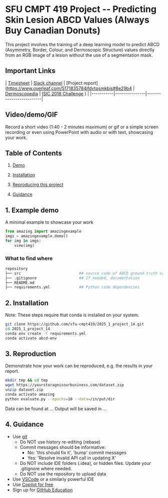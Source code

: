 # SFU CMPT 419 Project -- Predicting Skin Lesion ABCD Values (Always Buy Canadian Donuts)

This project involves the training of a deep learning model to predict ABCD (Asymmetry, Border, Colour, and Dermoscopic Structure) values directly from an RGB image of a lesion without the use of a segmentation mask.


## Important Links

| [Timesheet](https://1sfu-my.sharepoint.com/:x:/r/personal/hamarneh_sfu_ca/Documents/TEACHING/CMPT419_SPRING2025/FOR_STUDENTS/ProjectGroup_Timesheets/Group_14_Timesheet.xlsx?d=wb4fc5fad695147f6accf7fc09ad9d10e&csf=1&web=1&e=7a8AYw) | [Slack channel](https://cmpt419spring2025.slack.com/archives/C086FBD62HJ) | [Project report](https://www.overleaf.com/5171835784jfdvtpsmkbjs#8e29b4 | [Dermoscopedia](https://dermoscopedia.org/ABCD_rule) | [ISIC 2018 Challenge](https://challenge.isic-archive.com/data/#2018)
) |
|-----------|---------------|-------------------------|




## Video/demo/GIF
Record a short video (1:40 - 2 minutes maximum) or gif or a simple screen recording or even using PowerPoint with audio or with text, showcasing your work.


## Table of Contents
1. [Demo](#demo)

2. [Installation](#installation)

3. [Reproducing this project](#repro)

4. [Guidance](#guide)


<a name="demo"></a>
## 1. Example demo

A minimal example to showcase your work

```python
from amazing import amazingexample
imgs = amazingexample.demo()
for img in imgs:
    view(img)
```

### What to find where
```bash
repository
├── src                          ## source code of ABCD ground-truth collection implementation, ABCD ground-truth value results, and our model to predict ABCD values
├── .gitignore                   ## If needed, documentation   
├── README.md
├── requirements.yml             ## Python code dependencies
```

<a name="installation"></a>

## 2. Installation

Note: These steps require that conda is installed on your system.

```bash
git clone https://github.com/sfu-cmpt419/2025_1_project_14.git
cd 2025_1_project_14
conda env create -f requirements.yml
conda activate abcd-env
```

<a name="repro"></a>
## 3. Reproduction
Demonstrate how your work can be reproduced, e.g. the results in your report.
```bash
mkdir tmp && cd tmp
wget https://yourstorageisourbusiness.com/dataset.zip
unzip dataset.zip
conda activate amazing
python evaluate.py --epochs=10 --data=/in/put/dir
```
Data can be found at ...
Output will be saved in ...

<a name="guide"></a>
## 4. Guidance

- Use [git](https://git-scm.com/book/en/v2)
    - Do NOT use history re-editing (rebase)
    - Commit messages should be informative:
        - No: 'this should fix it', 'bump' commit messages
        - Yes: 'Resolve invalid API call in updating X'
    - Do NOT include IDE folders (.idea), or hidden files. Update your .gitignore where needed.
    - Do NOT use the repository to upload data
- Use [VSCode](https://code.visualstudio.com/) or a similarly powerful IDE
- Use [Copilot for free](https://dev.to/twizelissa/how-to-enable-github-copilot-for-free-as-student-4kal)
- Sign up for [GitHub Education](https://education.github.com/) 
